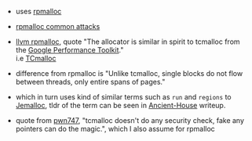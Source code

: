 - uses [rpmalloc](https://github.com/mjansson/rpmalloc)  
- [rpmalloc common attacks](https://blog.infosectcbr.com.au/2019/12/attacks-on-tcmalloc-heap-allocator.html)  

- [llvm rpmalloc](https://llvm.org/doxygen/md_lib_Support_rpmalloc_README.html), quote "The allocator is similar in spirit to tcmalloc from the [Google Performance Toolkit](https://github.com/gperftools/gperftools)."  
i.e [TCmalloc](https://goog-perftools.sourceforge.net/doc/tcmalloc.html)

- difference from rpmalloc is "Unlike tcmalloc, single blocks do not flow between threads, only entire spans of pages."

- which in turn uses kind of similar terms such as `run` and `regions` to [Jemalloc](https://0xten.gitbook.io/public/pwn/heap/jemalloc), tldr of the term can be seen in [Ancient-House](https://blog.bi0s.in/2021/08/15/Pwn/InCTFi21-AncientHouse/) writeup.

- quote from [pwn747](https://david942j.blogspot.com/2017/06/write-up-google-ctf-2017-pwn474-primary.html), "tcmalloc doesn't do any security check, fake any pointers can do the magic.", which I also assume for rpmalloc